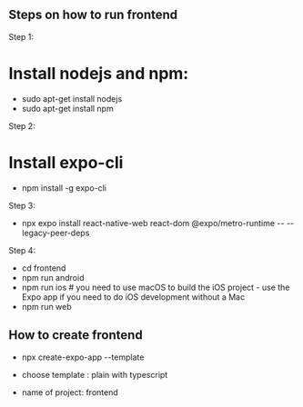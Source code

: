 ## Steps on how to run frontend

Step 1: 
# Install nodejs and npm:
- sudo apt-get install nodejs
- sudo apt-get install npm

Step 2:
# Install expo-cli
- npm install -g expo-cli

Step 3: 
- npx expo install react-native-web react-dom @expo/metro-runtime -- --legacy-peer-deps

Step 4: 
- cd frontend
- npm run android
- npm run ios # you need to use macOS to build the iOS project - use the Expo app if you need to do iOS development without a Mac
- npm run web





## How to create frontend

- npx create-expo-app --template

- choose template : plain with typescript

- name of project: frontend
